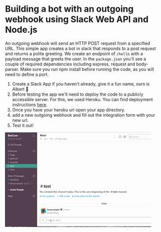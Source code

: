# Building a bot with an outgoing webhook using Slack Web API and Node.js

An outgoing webhook will send an HTTP POST request from a specified URL. This simple app creates a bot in slack that 
responds to a post request and returns a polite greeting. We create an endpoint of `/hello` with a payload message that greets the user.
In the `package.json` you'll see a couple of required dependencies including express, request and body-parser. Make sure you run npm install 
before running the code, as you will need to define a port. 

1. Create a Slack App if you haven't already, give it a fun name, ours is Albert :older_man: 
2. Before testing the app we'll need to deploy the code to a publicly accessible server. For this, we used Heroku. 
You can find deployment instructions [here](https://devcenter.heroku.com/articles/getting-started-with-nodejs#introduction). 
3. Once you have your heroku url open your app directory. 
4. add a new outgoing webhook and fill out the integration form with your new url. 
5. Test it out! 

<img alt="" src="/imgs/sample.gif"/>
